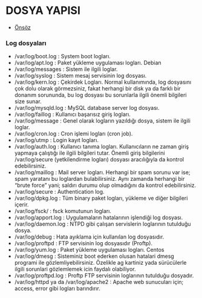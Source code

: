 # DOSYA YAPISI

- [Önsöz](https://github.com/cicekhasan/Linux)

### Log dosyaları

- /var/log/boot.log    : System boot logları.
- /var/log/apt.log     : Paket yükleme uygulaması logları. Debian
- /var/log/messages    : Sistem ile ilgili loglar.
- /var/log/syslog      : Sistem mesaj servisinin log dosyası.
- /var/log/kern.log    : Çekirdek Logları. Normal kullanımında, log dosyasını çok dolu olarak görmezsiniz, fakat herhangi bir disk ya da farklı bir donanım sorununda, bu log dosyası bu sorunlarla ilgili önemli bilgileri size sunar.
- /var/log/mysqld.log  : MySQL database server log dosyası.
- /var/log/faillog     : Kullanıcı başarısız giriş logları.
- /var/log/message     : Genel olarak logların yazıldığı dosya, sistem ile ilgili loglar.
- /var/log/cron.log    : Cron işlemi logları (cron job).
- /var/log/utmp        : Login kayıt logları.
- /var/log/auth.log    : Kullanıcı tanıma logları. Kullanıcıların ne zaman giriş yapmaya çalıştığı ile ilgili bilgileri tutar. Önemli giriş bilgilerini /var/log/secure (yetkilendirme logları) dosyası aracılığıyla da kontrol edebilirsiniz.
- /var/log/maillog     : Mail server logları. Herhangi bir spam sorunu var ise; spam yaratanı bu loglardan bulabilirsiniz. Aynı zamanda herhangi bir “brute force” yani; saldırı durumu olup olmadığını da kontrol edebilirsiniz.
- /var/log/secure      : Authentication log.
- /var/log/dpkg.log    : Tüm binary paket logları, yükleme ve diğer bilgileri içerir.
- /var/log/fsck/       : fsck komutunun logları.
- /var/log/apport.log  : Uygulamaların hatalarının işlendiği log dosyası.
- /var/log/daemon.log  : NTPD gibi çalışan servislerin loglarının tutulduğu dosya.
- /var/log/debug       : Hata ayıklama için kullanılan log dosyasıdır.
- /var/log/proftpd     : FTP servisinin log dosyasıdır (Proftp).
- /var/log/yum.log     : Paket yükleme uygulaması logları. Centos
- /var/log/dmesg       : Sisteminiz boot ederken olusan hatalari dmesg programi ile gözlemliyebilirsiniz. Özelikle ag kartiniz yada sürücülerle ilgili sorunlari gözlemlemek icin faydalı olabiliyor.
- /var/log/proftpd.log : Proftp FTP servisinin loglarının tutulduğu dosyadır.
- /var/log/httpd ya da /var/log/apache2 : Apache web sunucuları için; access, error gibi logları barındırır.